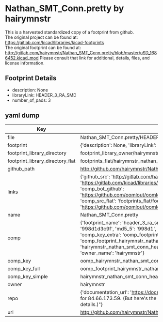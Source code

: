 # Nathan_SMT_Conn.pretty by hairymnstr  
This is a harvested standardized copy of a footprint from github.  
The original project can be found at:  
https://gitlab.com/kicad/libraries/kicad-footprints  
The original footprint can be found at:
http://gitlab.com/hairymnstr/Nathan_SMT_Conn.pretty/blob/master/uSD_1686452.kicad_mod
Please consult that link for additional, details, files, and license information.  
## Footprint Details
* description: None  
* libraryLink: HEADER_3_RA_SMD  
* number_of_pads: 3  
## yaml dump  
| Key | Value |  
| --- | --- |  
| file | Nathan_SMT_Conn.pretty/HEADER_3_RA_SMD.kicad_mod |  
| footprint | {'description': None, 'libraryLink': 'HEADER_3_RA_SMD', 'number_of_pads': 3} |  
| footprint_library_directory | footprint_library_owner/hairymnstr_Nathan_SMT_Conn.pretty |  
| footprint_library_directory_flat | footprints_flat/hairymnstr_nathan_smt_conn_header_3_ra_smd/working |  
| github_path | http://github.com/hairymnstr/Nathan_SMT_Conn.pretty/blob/master/HEADER_3_RA_SMD.kicad_mod |  
| links | {'github_src': 'http://gitlab.com/hairymnstr/Nathan_SMT_Conn.pretty/blob/master/uSD_1686452.kicad_mod', 'github_src_repo': 'https://gitlab.com/kicad/libraries/kicad-footprints', 'oomp_bot': 'footprints/hairymnstr_nathan_smt_conn_header_3_ra_smd/working', 'oomp_bot_github': 'https://github.com/oomlout/oomlout_oomp_footprint_bot/tree/main/footprints/hairymnstr_nathan_smt_conn_header_3_ra_smd/working', 'oomp_src_flat': 'footprints_flat/footprints_flat/hairymnstr_nathan_smt_conn_header_3_ra_smd/working', 'oomp_src_flat_github': 'https://github.com/oomlout/oomlout_oomp_footprint_src/tree/main/footprints_flat/hairymnstr_nathan_smt_conn_header_3_ra_smd/working'} |  
| name | Nathan_SMT_Conn.pretty |  
| oomp | {'footprint_name': 'header_3_ra_smd', 'library_name': 'nathan_smt_conn', 'md5': '998d1d3c9f60848606f58081a3c1416e', 'md5_10': '998d1d3c9f', 'md5_5': '998d1', 'md5_6': '998d1d', 'oomp_key': 'oomp_hairymnstr_nathan_smt_conn_header_3_ra_smd', 'oomp_key_extra': 'oomp_footprint_hairymnstr_nathan_smt_conn_header_3_ra_smd', 'oomp_key_full': 'oomp_footprint_hairymnstr_nathan_smt_conn_header_3_ra_smd_998d1d', 'oomp_key_simple': 'hairymnstr_nathan_smt_conn_header_3_ra_smd', 'original_filename': 'Nathan_SMT_Conn.pretty/HEADER_3_RA_SMD.kicad_mod', 'owner_name': 'hairymnstr'} |  
| oomp_key | oomp_hairymnstr_nathan_smt_conn_header_3_ra_smd |  
| oomp_key_full | oomp_footprint_hairymnstr_nathan_smt_conn_header_3_ra_smd |  
| oomp_key_simple | hairymnstr_nathan_smt_conn_header_3_ra_smd |  
| owner | hairymnstr |  
| repo | {'documentation_url': 'https://docs.github.com/rest/overview/resources-in-the-rest-api#rate-limiting', 'message': "API rate limit exceeded for 84.66.173.59. (But here's the good news: Authenticated requests get a higher rate limit. Check out the documentation for more details.)"} |  
| url | http://github.com/hairymnstr/Nathan_SMT_Conn.pretty |  

